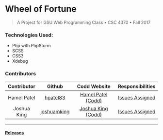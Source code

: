 # Wheel of Fortune
>A Project for GSU Web Programming Class • CSC 4370 • Fall 2017

### Technologies Used:
- Php with PhpStorm
- SCSS
- CSS3
- Xdebug

### Contributors
Contributor | Github | Codd Website | Responsibilities
:---:|:---:|:---:|:---:
Hamel Patel|[hpatel83](https://github.com/hpatel83 "Github: Hamel Patel")|[Hamel Patel (Codd)](http://codd.cs.gsu.edu/~hpatel83)|[Issues Assigned](https://github.com/gsu-web-programming-class/wheel-of-fortune/issues?q=is%3Aopen+assignee%3Ahpatel83) 
Joshua King|[joshuamking](https://github.com/joshuamking "Github: Joshua King")|[Joshua King (Codd)](http://codd.cs.gsu.edu/~jking82) |[Issues Assigned](https://github.com/gsu-web-programming-class/wheel-of-fortune/issues?q=is%3Aopen+assignee%3Ajoshuamking)

___
#### [Releases](https://github.com/gsu-web-programming-class/wheel-of-fortune/releases)

